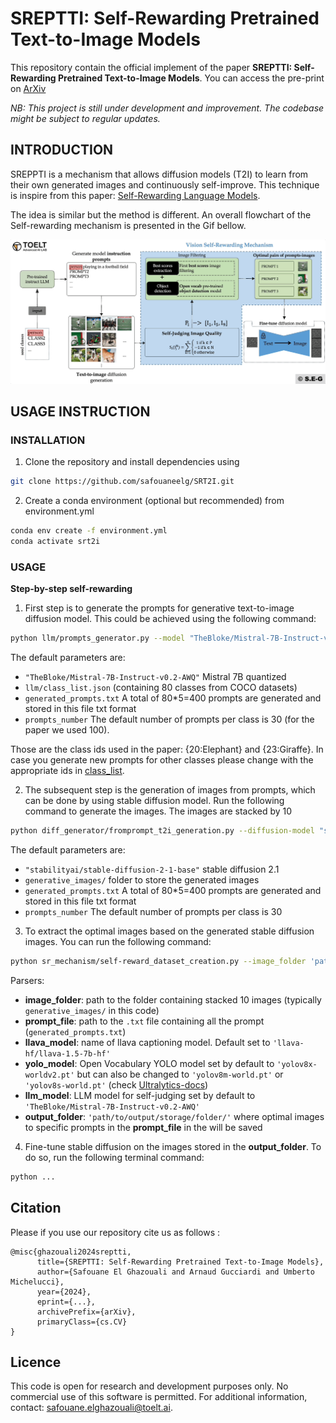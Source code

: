 # SREPTTI: Self-Rewarding Pretrained Text-to-Image Models

This repository contain the official implement of the paper **SREPTTI: Self-Rewarding Pretrained Text-to-Image Models**.
You can access the pre-print on [ArXiv](https://arxiv.org/)

*NB: This project is still under development and improvement. The codebase might be subject to regular updates.*

## INTRODUCTION

SREPPTI is a mechanism that allows diffusion models (T2I) to learn from their own generated images and continuously self-improve.
This technique is inspire from this paper: [Self-Rewarding Language Models](https://arxiv.org/abs/2401.10020).

The idea is similar but the method is different. An overall flowchart of the Self-rewarding mechanism is presented in the Gif bellow.

![selfrewarding](_repoimages_/T2I_selfrewarding_mechanism.gif)

## USAGE INSTRUCTION

###  INSTALLATION
1. Clone the repository and install dependencies using

```bash
git clone https://github.com/safouaneelg/SRT2I.git
```

2. Create a conda environment (optional but recommended) from environment.yml

```bash
conda env create -f environment.yml
conda activate srt2i
```

### USAGE
**Step-by-step self-rewarding**

1. First step is to generate the prompts for generative text-to-image diffusion model. This could be achieved using the following command:

```bash
python llm/prompts_generator.py --model "TheBloke/Mistral-7B-Instruct-v0.2-AWQ" --class_list "llm/class_list.json" --output_prompts "generated_prompts.txt" --prompts_number 30 --class_ids 15,16,17,20,21
```

The default parameters are:
 - `"TheBloke/Mistral-7B-Instruct-v0.2-AWQ"` Mistral 7B quantized
 - `llm/class_list.json` (containing 80 classes from COCO datasets)
 - `generated_prompts.txt` A total of 80*5=400 prompts are generated and stored in this file txt format
 - `prompts_number` The default number of prompts per class is 30 (for the paper we used 100).

Those are the class ids used in the paper: {20:Elephant} and {23:Giraffe}.
In case you generate new prompts for other classes please change with the appropriate ids in [class_list](llm/class_list.json).

2. The subsequent step is the generation of images from prompts, which can be done by using stable diffusion model.
Run the following command to generate the images. The images are stacked by 10

```bash 
python diff_generator/fromprompt_t2i_generation.py --diffusion-model "stabilityai/stable-diffusion-2-1-base" --output-folder "generative_images/" --prompts "generated_prompts.txt"
```

The default parameters are:
 - `"stabilityai/stable-diffusion-2-1-base"` stable diffusion 2.1
 - `generative_images/` folder to store the generated images
 - `generated_prompts.txt` A total of 80*5=400 prompts are generated and stored in this file txt format
 - `prompts_number` The default number of prompts per class is 30

3. To extract the optimal images based on the generated stable diffusion images. You can run the following command:

```bash 
python sr_mechanism/self-reward_dataset_creation.py --image_folder 'path/to/images/folder/' --prompts_file 'path/to/prompts_file.txt' --llava_model 'LLAVA_MODEL' --yolo_model 'YOLO_WORLD_MODEL' 'yolov8x-worldv2.pt' --output_folder './optimal_pairs4/'
```

Parsers:
 - **image_folder**: path to the folder containing stacked 10 images (typically  `generative_images/` in this code)
 - **prompt_file**: path to the `.txt` file containing all the prompt (`generated_prompts.txt`)
 - **llava_model**: name of llava captioning model. Default set to `'llava-hf/llava-1.5-7b-hf'`
 - **yolo_model**: Open Vocabulary YOLO model set by default to `'yolov8x-worldv2.pt'` but can also be changed to `'yolov8m-world.pt'` or `'yolov8s-world.pt'` (check [Ultralytics-docs](https://docs.ultralytics.com/models/yolo-world/#zero-shot-transfer-on-coco-dataset)) 
 - **llm_model**: LLM model for self-judging set by default to `'TheBloke/Mistral-7B-Instruct-v0.2-AWQ'` 
 - **output_folder**: `'path/to/output/storage/folder/'` where optimal images to specific prompts in the **prompt_file** in the will be saved

4. Fine-tune stable diffusion on the images stored in the **output_folder**. To do so, run the following terminal command:

```bash 
python ...
```

## Citation
Please if you use our repository cite us as follows :

```
@misc{ghazouali2024sreptti,
      title={SREPTTI: Self-Rewarding Pretrained Text-to-Image Models}, 
      author={Safouane El Ghazouali and Arnaud Gucciardi and Umberto Michelucci},
      year={2024},
      eprint={...},
      archivePrefix={arXiv},
      primaryClass={cs.CV}
}
```

## Licence

This code is open for research and development purposes only. No commercial use of this software is permitted.
For additional information, contact: safouane.elghazouali@toelt.ai.